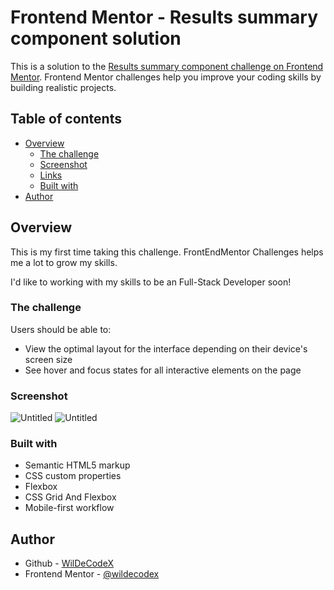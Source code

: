 # Frontend Mentor - Results summary component solution

This is a solution to the [Results summary component challenge on Frontend Mentor](https://www.frontendmentor.io/challenges/results-summary-component-CE_K6s0maV). Frontend Mentor challenges help you improve your coding skills by building realistic projects.

## Table of contents

- [Overview](#overview)
  - [The challenge](#the-challenge)
  - [Screenshot](#screenshot)
  - [Links](#links)
  - [Built with](#built-with)
- [Author](#author)

## Overview

This is my first time taking this challenge. FrontEndMentor Challenges helps me a lot to grow my skills.<br />

I'd like to working with my skills to be an Full-Stack Developer soon!

### The challenge

Users should be able to:

- View the optimal layout for the interface depending on their device's screen size
- See hover and focus states for all interactive elements on the page

### Screenshot

![Untitled](https://github.com/wildecodx/result-summary-component/assets/130340385/9d230ff6-e1c6-4a3e-95b9-7476fddc08e1)
![Untitled](https://github.com/wildecodx/result-summary-component/assets/130340385/b718b858-9447-4411-b9ca-7bb4f36f0218)

### Built with

- Semantic HTML5 markup
- CSS custom properties
- Flexbox
- CSS Grid And Flexbox
- Mobile-first workflow

## Author

- Github - [WilDeCodeX](https://github.com/wildecodx)
- Frontend Mentor - [@wildecodex](https://www.frontendmentor.io/profile/wildecodx)
